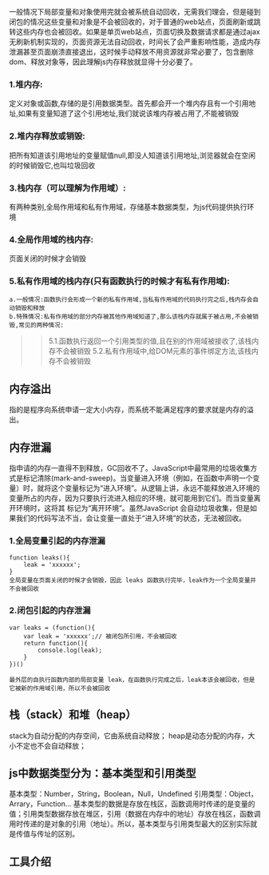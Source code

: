 一般情况下局部变量和对象使用完就会被系统自动回收，无需我们理会，但是碰到闭包的情况这些变量和对象是不会被回收的，对于普通的web站点，页面刷新或跳转这些内存也会被回收。如果是单页web站点，页面切换及数据请求都是通过ajax无刷新机制实现的，页面资源无法自动回收，时间长了会严重影响性能，造成内存泄漏甚至页面崩溃直接退出，这时候手动释放不用资源就非常必要了，包含删除dom、释放对象等，因此理解js内存释放就显得十分必要了。

### 1.堆内存:
定义对象或函数,存储的是引用数据类型。首先都会开一个堆内存且有一个引用地址,如果有变量知道了这个引用地址,我们就说该堆内存被占用了,不能被销毁
### 2.堆内存释放或销毁:
把所有知道该引用地址的变量赋值null,即没人知道该引用地址,浏览器就会在空闲的时候销毁它,也叫垃圾回收
### 3.栈内存（可以理解为作用域）:
有两种类别,全局作用域和私有作用域，存储基本数据类型，为js代码提供执行环境
### 4.全局作用域的栈内存:
页面关闭的时候才会销毁
### 5.私有作用域的栈内存(只有函数执行的时候才有私有作用域):
    a.一般情况:函数执行会形成一个新的私有作用域,当私有作用域的代码执行完之后,栈内存会自动销毁和释放
    b.特殊情况:私有作用域的部分内存被其他作用域知道了,那么该栈内存就属于被占用,不会被销毁,常见的两种情况:
>> 5.1.函数执行返回一个引用类型的值,且在别的作用域被接收了,该栈内存不会被销毁
>> 5.2.私有作用域中,给DOM元素的事件绑定方法,该栈内存不会被销毁

## 内存溢出
指的是程序向系统申请一定大小内存，而系统不能满足程序的要求就是内存的溢出。
## 内存泄漏
指申请的内存一直得不到释放，GC回收不了。JavaScript中最常用的垃圾收集方式是标记清除(mark-and-sweep)。当变量进入环境（例如，在函数中声明一个变量）时，就将这个变量标记为“进入环境”。从逻辑上讲，永远不能释放进入环境的变量所占的内存，因为只要执行流进入相应的环境，就可能用到它们。而当变量离开环境时，这将其 标记为“离开环境”。虽然JavaScript 会自动垃圾收集，但是如果我们的代码写法不当，会让变量一直处于“进入环境”的状态，无法被回收。

### 1.全局变量引起的内存泄漏
    function leaks(){  
        leak = 'xxxxxx';
    }
    全局变量在页面关闭的时候才会销毁，因此 leaks 函数执行完毕，leak作为一个全局变量并不会被回收
    
### 2.闭包引起的内存泄漏
    var leaks = (function(){  
        var leak = 'xxxxxx';// 被闭包所引用，不会被回收
        return function(){
            console.log(leak);
        }
    })()
    
    最外层的自执行函数内部的局部变量 leak，在函数执行完成之后，leak本该会被回收，但是它被新的作用域引用，所以不会被回收
    
## 栈（stack）和堆（heap）
stack为自动分配的内存空间，它由系统自动释放；
heap是动态分配的内存，大小不定也不会自动释放；

## js中数据类型分为：基本类型和引用类型
基本类型：Number，String，Boolean，Null，Undefined
引用类型：Object，Arrary，Function...
基本类型的数据是存放在栈区，函数调用时传递的是变量的值；引用类型数据存放在堆区，引用（数据在内存中的地址）存放在栈区，函数调用时传递的是对象的引用（地址）。所以，基本类型与引用类型最大的区别实际就是传值与传址的区别。

## 工具介绍
